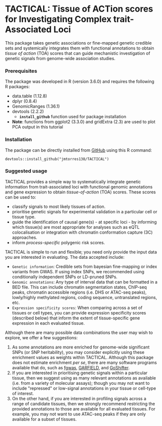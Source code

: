 # TACTICAL: Tissue of ACTion scores for Investigating Complex trait-Associated Loci 

This package takes genetic associations or fine-mapped genetic credible sets and systemically integrates them with functional annotations to obtain *tissue of action* (TOA) scores that can guide mechanistic investigation of genetic signals from genome-wide association studies.  

### Prerequisites 

The package was developed in R (version 3.6.0) and requires the following R packages: 

* data.table (1.12.8)
* dplyr (0.8.4)
* GenomicRanges (1.36.1)
* devtools (2.2.2)
    * __`install_github`__ function used for package installation
* **Note**: functions from ggplot2 (3.3.0) and gridExtra (2.3) are used to plot PCA output in this tutorial 
    

### Installation 

The package can be directly installed from [GitHub](https://github.com/Jmtorres138/TACTICAL) using this R command: 

```
devtools::install_github("jmtorres138/TACTICAL")
```

### Suggested usage 

TACTICAL provides a simple way to systematically integrate genetic information from trait-associated loci with functional genomic annotations and gene expression to obtain *tissue-of-action* (TOA) scores. These scores can be used to:

* classify signals to most likely tissues of action. 
* prioritise genetic signals for experimental validation in a particular cell or tissue type.
* guide the identification of causal gene(s) - at specific loci - by informing which tissue(s) are most appropriate for analyses such as eQTL colocalisation or integration with chromatin conformation capture (3C) approaches.
* inform *process-specific* polygenic risk scores. 

TACTICAL is simple to run and flexible; you need only provide the input data you are interested in evaluating. The data accepted include: 

* `Genetic information`: Credible sets from bayesian fine-mapping or index variants from GWAS. If using index SNPs, we recommended using conditionally independent SNPs or LD-pruned SNPs. 
* `Genomic annotations`: Any type of interval data that can be formatted in a BED file. This can include chromatin segmentation states, ChIP-seq peaks, chromatin accessible regions (i.e. DHS or ATAC-seq peaks), lowly/highly methylated regions, coding sequence, untranslated regions, etc.
* `Expression specificity scores`: When comparing across a set of tissues or cell types, you can provide expression specificity scores (described below) that inform the extent of tissue-specific gene expression in each evaluated tissue. 

Although there are many possible data combinations the user may wish to explore, we offer a few suggestions: 

1. As some annotations are more enriched for genome-wide significant SNPs (or SNP heritability), you may consider explicitly using these enrichment values as weights within TACTICAL. Although this package does not estimate enrichment *per se*, there are many software programs available that do, such as [fgwas](https://github.com/joepickrell/fgwas), [GARFIELD](https://www.bioconductor.org/packages/release/bioc/html/garfield.html), and [GoShifter](https://github.com/immunogenomics/goshifter).
2. If you are interested in prioritising genetic signals within a particular tissue, then we suggest using as many relevant annotations as available (i.e. from a variety of molecular assays); though you may not want to include "repressed" or low-signal annotations in your tissue or cell-type of interest. 
3. On the other hand, if you are interested in profiling signals across a range of candidate tissues, then we strongly recommend restricting the provided annotations to those are available for all evaluated tissues. For example, you may not want to use ATAC-seq peaks if they are only available for a subset of tissues.  
